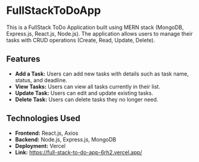 
# FullStackToDoApp

This is a FullStack ToDo Application built using MERN stack (MongoDB, Express.js, React.js, Node.js). The application allows users to manage their tasks with CRUD operations (Create, Read, Update, Delete).

## Features

- **Add a Task:** Users can add new tasks with details such as task name, status, and deadline.
- **View Tasks:** Users can view all tasks currently in their list.
- **Update Task:** Users can edit and update existing tasks.
- **Delete Task:** Users can delete tasks they no longer need.

## Technologies Used

- **Frontend:** React.js, Axios
- **Backend:** Node.js, Express.js, MongoDB
- **Deployment:** Vercel
- **Link:** https://full-stack-to-do-app-6rh2.vercel.app/
